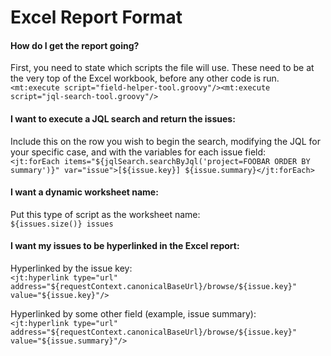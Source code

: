 # Excel Report Format

<h4> How do I get the report going? </h4>

First, you need to state which scripts the file will use.  These need to be at the very top of the Excel workbook, before any other code is run.  
`<mt:execute script="field-helper-tool.groovy"/><mt:execute script="jql-search-tool.groovy"/>`  

<h4>I want to execute a JQL search and return the issues:</h4>

Include this on the row you wish to begin the search, modifying the JQL for your specific case, and with the variables for each issue field:  
`<jt:forEach items="${jqlSearch.searchByJql('project=FOOBAR ORDER BY summary')}" var="issue">[${issue.key}] ${issue.summary}</jt:forEach>`

<h4>I want a dynamic worksheet name:</h4>  

Put this type of script as the worksheet name:  
`${issues.size()} issues`

<h4>I want my issues to be hyperlinked in the Excel report:</h4>

Hyperlinked by the issue key:  
`<jt:hyperlink type="url" address="${requestContext.canonicalBaseUrl}/browse/${issue.key}" value="${issue.key}"/>` 

Hyperlinked by some other field (example, issue summary):  
`<jt:hyperlink type="url" address="${requestContext.canonicalBaseUrl}/browse/${issue.key}" value="${issue.summary}"/>`

